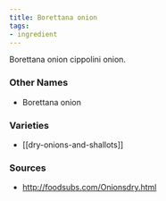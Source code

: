 ```yaml
---
title: Borettana onion
tags:
- ingredient
---
```

Borettana onion cippolini onion.

### Other Names

* Borettana onion

### Varieties

* [[dry-onions-and-shallots]]

### Sources
* http://foodsubs.com/Onionsdry.html
